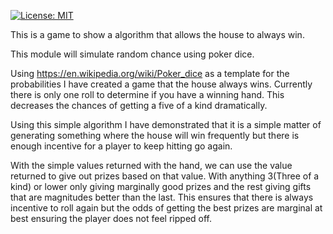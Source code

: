 [![License: MIT](https://img.shields.io/badge/License-MIT-yellow.svg)](https://opensource.org/licenses/MIT)



This is a game to show a algorithm that allows the house to always win.

This module will simulate random chance using poker dice.

Using https://en.wikipedia.org/wiki/Poker_dice as a template for the probabilities
I have created a game that the house always wins. Currently there is only one roll
to determine if you have a winning hand. This decreases the chances of getting a five of a kind
dramatically.

Using this simple algorithm I have demonstrated that it is a simple matter of
generating something where the house will win frequently but there is enough incentive
for a player to keep hitting go again.

With the simple values returned with the hand, we can use the value returned to give
out prizes based on that value. With anything 3(Three of a kind) or lower only giving marginally
good prizes and the rest giving gifts that are magnitudes better than the last.
This ensures that there is always incentive to roll again but the odds of getting the best prizes
are marginal at best ensuring the player does not feel ripped off.
